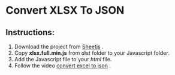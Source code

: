 # Convert XLSX To JSON

## Instructions:
1. Download the project from [Sheetjs](https://github.com/sheetjs/js-xlsx) .
2. Copy __xlsx.full.min.js__ from _dist_ folder to your Javascript folder.
3. Add the Javascript file to your _html_ file.
4. Follow the video [convert excel to json](https://www.youtube.com/watch?v=9hVO9-sSOVM) .